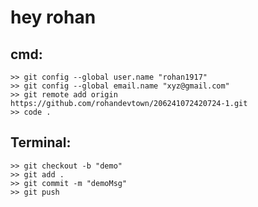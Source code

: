 # hey rohan

## cmd:

    >> git config --global user.name "rohan1917"
    >> git config --global email.name "xyz@gmail.com"
    >> git remote add origin https://github.com/rohandevtown/206241072420724-1.git
    >> code .

## Terminal:

    >> git checkout -b "demo"
    >> git add .
    >> git commit -m "demoMsg"
    >> git push
